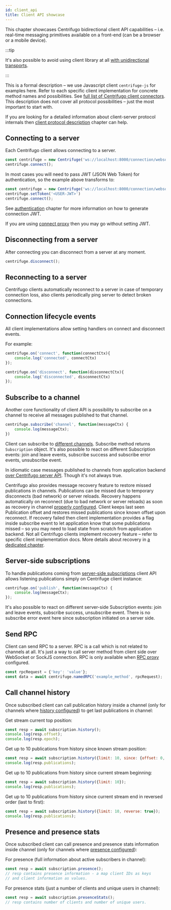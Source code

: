 ```yaml
---
id: client_api
title: Client API showcase
---
```


This chapter showcases Centrifugo bidirectional client API capabilities – i.e. real-time messaging primitives available on a front-end (can be a browser or a mobile device).

:::tip

It's also possible to avoid using client library at all [with unidirectional transports](../transports/overview.md).

:::

This is a formal description – we use Javascript client `centrifuge-js` for examples here. Refer to each specific client implementation for concrete method names and possibilities. See [full list of Centrifugo client connectors](../ecosystem/client.md). This description does not cover all protocol possibilities – just the most important to start with.

If you are looking for a detailed information about client-server protocol internals then [client protocol description](../transports/protocol.md) chapter can help.

## Connecting to a server

Each Centrifugo client allows connecting to a server.

```javascript
const centrifuge = new Centrifuge('ws://localhost:8000/connection/websocket');
centrifuge.connect();
```

In most cases you will need to pass JWT (JSON Web Token) for authentication, so the example above transforms to:

```javascript
const centrifuge = new Centrifuge('ws://localhost:8000/connection/websocket');
centrifuge.setToken('<USER-JWT>')
centrifuge.connect();
```

See [authentication](../server/authentication.md) chapter for more information on how to generate connection JWT.

If you are using [connect proxy](../server/proxy.md#connect-proxy) then you may go without setting JWT.

## Disconnecting from a server

After connecting you can disconnect from a server at any moment.

```javascript
centrifuge.disconnect();
```

## Reconnecting to a server

Centrifugo clients automatically reconnect to a server in case of temporary connection loss, also clients periodically ping server to detect broken connections.

## Connection lifecycle events

All client implementations allow setting handlers on connect and disconnect events.

For example:

```javascript
centrifuge.on('connect', function(connectCtx){
    console.log('connected', connectCtx)
});

centrifuge.on('disconnect', function(disconnectCtx){
    console.log('disconnected', disconnectCtx)
});
```

## Subscribe to a channel

Another core functionality of client API is possibility to subscribe on a channel to receive all messages published to that channel.

```javascript
centrifuge.subscribe('channel', function(messageCtx) {
    console.log(messageCtx);
})
```

Client can subscribe to [different channels](../server/channels.md). Subscribe method returns `Subscription` object. It's also possible to react on different Subscription events: join and leave events, subscribe success and subscribe error events, unsubscribe event.

In idiomatic case messages published to channels from application backend [over Centrifugo server API](../server/server_api.md). Though it's not always true.

Centrifugo also provides message recovery feature to restore missed publications in channels. Publications can be missed due to temporary disconnects (bad network) or server reloads. Recovery happens automatically on reconnect (due to bad network or server reloads) as soon as recovery in channel [properly configured](../server/channels.md#channel-options). Client keeps last seen Publication offset and restores missed publications since known offset upon reconnect. If recovery failed then client implementation provides a flag inside subscribe event to let application know that some publications missed – so you may need to load state from scratch from application backend. Not all Centrifugo clients implement recovery feature – refer to specific client implementation docs. More details about recovery in [a dedicated chapter](../server/history_and_recovery.md).

## Server-side subscriptions

To handle publications coming from [server-side subscriptions](../server/server_subs.md) client API allows listening publications simply on Centrifuge client instance:

```javascript
centrifuge.on('publish', function(messageCtx) {
    console.log(messageCtx);
});
```

It's also possible to react on different server-side Subscription events: join and leave events, subscribe success, unsubscribe event. There is no subscribe error event here since subscription initiated on a server side.

## Send RPC

Client can send RPC to a server. RPC is a call which is not related to channels at all. It's just a way to call server method from client side over WebSocket or SockJS connection. RPC is only available when [RPC proxy](../server/proxy.md#rpc-proxy) configured.

```javascript
const rpcRequest = {'key': 'value'};
const data = await centrifuge.namedRPC('example_method', rpcRequest);
```

## Call channel history

Once subscribed client can call publication history inside a channel (only for channels where [history configured](../server/channels.md#channel-options)) to get last publications in channel:

Get stream current top position:

```javascript
const resp = await subscription.history();
console.log(resp.offset);
console.log(resp.epoch);
```

Get up to 10 publications from history since known stream position:

```javascript
const resp = await subscription.history({limit: 10, since: {offset: 0, epoch: '...'}});
console.log(resp.publications);
```

Get up to 10 publications from history since current stream beginning:

```javascript
const resp = await subscription.history({limit: 10});
console.log(resp.publications);
```

Get up to 10 publications from history since current stream end in reversed order (last to first):

```javascript
const resp = await subscription.history({limit: 10, reverse: true});
console.log(resp.publications);
```

## Presence and presence stats

Once subscribed client can call presence and presence stats information inside channel (only for channels where [presence configured](../server/channels.md#channel-options)):

For presence (full information about active subscribers in channel):

```javascript
const resp = await subscription.presence();
// resp contains presence information - a map client IDs as keys 
// and client information as values.
```

For presence stats (just a number of clients and unique users in channel):

```javascript
const resp = await subscription.presenceStats();
// resp contains number of clients and number of unique users.
```
